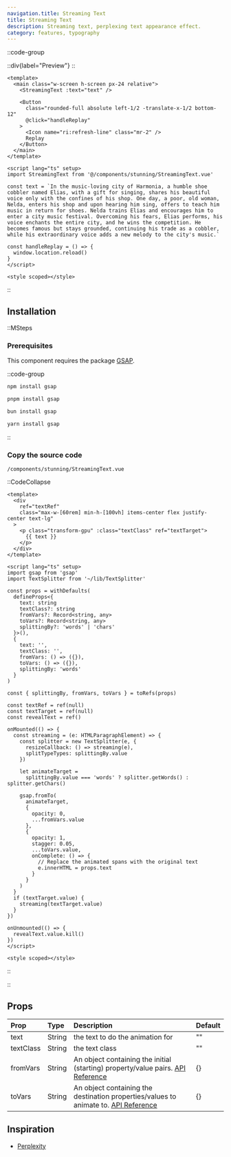 ```yaml
---
navigation.title: Streaming Text
title: Streaming Text
description: Streaming text, perplexing text appearance effect.
category: features, typography
---
```


::code-group

::div{label="Preview"}
<Playground url="/playground/streaming-text"></Playground>
::

```vue [Code]
<template>
  <main class="w-screen h-screen px-24 relative">
    <StreamingText :text="text" />

    <Button
      class="rounded-full absolute left-1/2 -translate-x-1/2 bottom-12"
      @click="handleReplay"
    >
      <Icon name="ri:refresh-line" class="mr-2" />
      Replay
    </Button>
  </main>
</template>

<script lang="ts" setup>
import StreamingText from '@/components/stunning/StreamingText.vue'

const text = `In the music-loving city of Harmonia, a humble shoe cobbler named Elias, with a gift for singing, shares his beautiful voice only with the confines of his shop. One day, a poor, old woman, Nelda, enters his shop and upon hearing him sing, offers to teach him music in return for shoes. Nelda trains Elias and encourages him to enter a city music festival. Overcoming his fears, Elias performs, his voice enchants the entire city, and he wins the competition. He becomes famous but stays grounded, continuing his trade as a cobbler, while his extraordinary voice adds a new melody to the city's music.`

const handleReplay = () => {
  window.location.reload()
}
</script>

<style scoped></style>
```

::

## Installation

::MSteps

### Prerequisites

This component requires the package [GSAP](https://gsap.com/).

::code-group

```bash [npm]
npm install gsap
```

```bash [pnpm]
pnpm install gsap
```

```bash [bun]
bun install gsap
```

```bash [yarn]
yarn install gsap
```

::

### Copy the source code

`/components/stunning/StreamingText.vue`

::CodeCollapse

```vue
<template>
  <div
    ref="textRef"
    class="max-w-[60rem] min-h-[100vh] items-center flex justify-center text-lg"
  >
    <p class="transform-gpu" :class="textClass" ref="textTarget">
      {{ text }}
    </p>
  </div>
</template>

<script lang="ts" setup>
import gsap from 'gsap'
import TextSplitter from '~/lib/TextSplitter'

const props = withDefaults(
  defineProps<{
    text: string
    textClass?: string
    fromVars?: Record<string, any>
    toVars?: Record<string, any>
    splittingBy?: 'words' | 'chars'
  }>(),
  {
    text: '',
    textClass: '',
    fromVars: () => ({}),
    toVars: () => ({}),
    splittingBy: 'words'
  }
)

const { splittingBy, fromVars, toVars } = toRefs(props)

const textRef = ref(null)
const textTarget = ref(null)
const revealText = ref()

onMounted(() => {
  const streaming = (e: HTMLParagraphElement) => {
    const splitter = new TextSplitter(e, {
      resizeCallback: () => streaming(e),
      splitTypeTypes: splittingBy.value
    })

    let animateTarget =
      splittingBy.value === 'words' ? splitter.getWords() : splitter.getChars()

    gsap.fromTo(
      animateTarget,
      {
        opacity: 0,
        ...fromVars.value
      },
      {
        opacity: 1,
        stagger: 0.05,
        ...toVars.value,
        onComplete: () => {
          // Replace the animated spans with the original text
          e.innerHTML = props.text
        }
      }
    )
  }
  if (textTarget.value) {
    streaming(textTarget.value)
  }
})

onUnmounted(() => {
  revealText.value.kill()
})
</script>

<style scoped></style>
```

::

::

## Props

| Prop      | Type   | Description                                                                                                                                      | Default |
| :-------- | :----- | :----------------------------------------------------------------------------------------------------------------------------------------------- | :------ |
| text      | String | the text to do the animation for                                                                                                                 | ""      |
| textClass | String | the text class                                                                                                                                   | ""      |
| fromVars  | String | An object containing the initial (starting) property/value pairs. [API Reference](<https://gsap.com/docs/v3/GSAP/gsap.fromTo()/#parameters>)     | {}      |
| toVars    | String | An object containing the destination properties/values to animate to. [API Reference](<https://gsap.com/docs/v3/GSAP/gsap.fromTo()/#parameters>) | {}      |

## Inspiration

- [Perplexity](https://www.perplexity.ai/)
